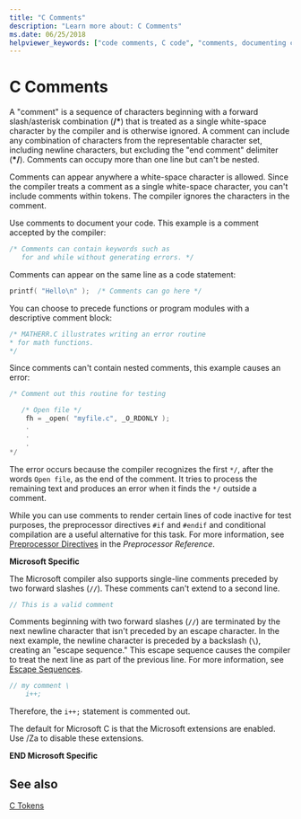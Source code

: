 ```yaml
---
title: "C Comments"
description: "Learn more about: C Comments"
ms.date: 06/25/2018
helpviewer_keywords: ["code comments, C code", "comments, documenting code", "comments, C code", "/* */ comment delimiters", "comments"]
---
```

# C Comments

A "comment" is a sequence of characters beginning with a forward slash/asterisk combination (<strong>/\*</strong>) that is treated as a single white-space character by the compiler and is otherwise ignored. A comment can include any combination of characters from the representable character set, including newline characters, but excluding the "end comment" delimiter (<strong>\*/</strong>). Comments can occupy more than one line but can't be nested.

Comments can appear anywhere a white-space character is allowed. Since the compiler treats a comment as a single white-space character, you can't include comments within tokens. The compiler ignores the characters in the comment.

Use comments to document your code. This example is a comment accepted by the compiler:

```C
/* Comments can contain keywords such as
   for and while without generating errors. */
```

Comments can appear on the same line as a code statement:

```C
printf( "Hello\n" );  /* Comments can go here */
```

You can choose to precede functions or program modules with a descriptive comment block:

```C
/* MATHERR.C illustrates writing an error routine
* for math functions.
*/
```

Since comments can't contain nested comments, this example causes an error:

```C
/* Comment out this routine for testing

   /* Open file */
    fh = _open( "myfile.c", _O_RDONLY );
    .
    .
    .
*/
```

The error occurs because the compiler recognizes the first `*/`, after the words `Open file`, as the end of the comment. It tries to process the remaining text and produces an error when it finds the `*/` outside a comment.

While you can use comments to render certain lines of code inactive for test purposes, the preprocessor directives `#if` and `#endif` and conditional compilation are a useful alternative for this task. For more information, see [Preprocessor Directives](../preprocessor/preprocessor-directives.md) in the *Preprocessor Reference*.

**Microsoft Specific**

The Microsoft compiler also supports single-line comments preceded by two forward slashes (**`//`**). These comments can't extend to a second line.

```C
// This is a valid comment
```

Comments beginning with two forward slashes (**`//`**) are terminated by the next newline character that isn't preceded by an escape character. In the next example, the newline character is preceded by a backslash (**`\`**), creating an "escape sequence." This escape sequence causes the compiler to treat the next line as part of the previous line. For more information, see [Escape Sequences](../c-language/escape-sequences.md).

```C
// my comment \
    i++;
```

Therefore, the `i++;` statement is commented out.

The default for Microsoft C is that the Microsoft extensions are enabled. Use /Za to disable these extensions.

**END Microsoft Specific**

## See also

[C Tokens](../c-language/c-tokens.md)
